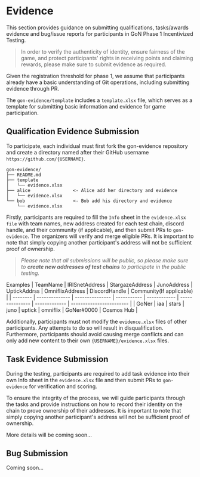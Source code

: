 # Evidence

This section provides guidance on submitting qualifications, tasks/awards evidence and bug/issue reports for participants in GoN Phase 1 Incentivized Testing.

> In order to verify the authenticity of identity, ensure fairness of the game, and protect participants' rights in receiving points and claiming rewards, please make sure to submit evidence as required.

Given the registration threshold for phase 1, we assume that participants already have a basic understanding of Git operations, including submitting evidence through PR.

The `gon-evidence/template` includes a `template.xlsx` file, which serves as a template for submitting basic information and evidence for game participation.

## Qualification Evidence Submission

To participate, each individual must first fork the gon-evidence repository and create a directory named after their GitHub username `https://github.com/{USERNAME}`.

```
gon-evidence/
├── README.md
├── template
│   └── evidence.xlsx
├── alice                <- Alice add her directory and evidence
│   └── evidence.xlsx
└── bob                  <- Bob add his directory and evidence
    └── evidence.xlsx
```

Firstly, participants are required to fill the `Info` sheet in the `evidence.xlsx file` with team names, new address created for each test chain, discord handle, and their community (if applicable), and then submit PRs to `gon-evidence`. The organizers will verify and merge eligible PRs. It is important to note that simply copying another participant's address will not be sufficient proof of ownership.

> *Please note that all submissions will be public, so please make sure to **create new addresses of test chains** to participate in the public testing.*

Examples
| TeamName | IRISnetAddress | StargazeAddress | JunoAddress | UptickAddrss | OmniflixAddress | DiscordHandle | Community(If applicable) |
| -------- | -------------- | --------------- | ----------- | ------------ | --------------- | ------------- | ------------------------ |
| GoNer    | iaa            | stars           | juno        | uptick       | omniflix        | GoNer#0000    | Cosmos Hub               |

Additionally, participants must not modify the `evidence.xlsx` files of other participants. Any attempts to do so will result in disqualification. Furthermore, participants should avoid causing merge conflicts and can only add new content to their own `{USERNAME}/evidence.xlsx` files.


## Task Evidence Submission

During the testing, participants are required to add task evidence into their own Info sheet in the `evidence.xlsx` file and then submit PRs to `gon-evidence` for verification and scoring.

To ensure the integrity of the process, we will guide participants through the tasks and provide instructions on how to record their identity on the chain to prove ownership of their addresses. It is important to note that simply copying another participant's address will not be sufficient proof of ownership.

More details will be coming soon...



## Bug Submission

Coming soon...

